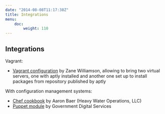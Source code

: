 ```yaml
---
date: "2014-08-08T11:17:38Z"
title: Integrations
menu:
    doc:
        weight: 110
---
```


Integrations
------------

Vagrant:

-   [Vagrant configuration](https://github.com/sepulworld/aptly-vagrant) by
    Zane Williamson, allowing to bring two virtual servers, one with aptly installed
    and another one set up to install packages from repository published by aptly

With configuration management systems:

-   [Chef cookbook](https://github.com/hw-cookbooks/aptly) by Aaron Baer
    (Heavy Water Operations, LLC)
-   [Puppet module](https://github.com/alphagov/puppet-aptly) by
    Government Digital Services
